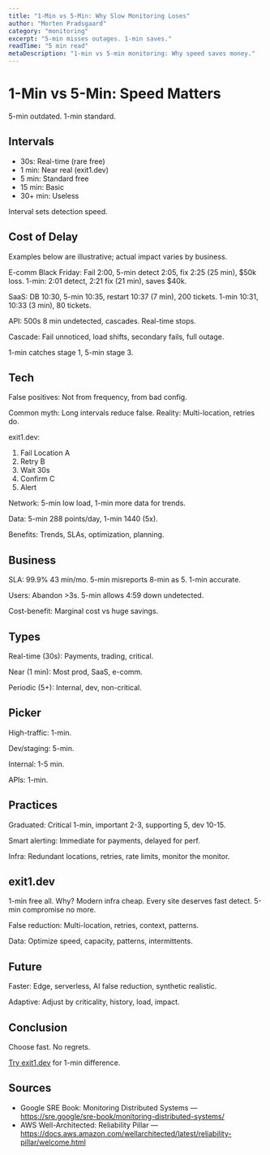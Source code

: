 ```yaml
---
title: "1-Min vs 5-Min: Why Slow Monitoring Loses"
author: "Morten Pradsgaard"
category: "monitoring"
excerpt: "5-min misses outages. 1-min saves."
readTime: "5 min read"
metaDescription: "1-min vs 5-min monitoring: Why speed saves money."
---
```


# 1-Min vs 5-Min: Speed Matters

5-min outdated. 1-min standard.

## Intervals

- 30s: Real-time (rare free)
- 1 min: Near real (exit1.dev)
- 5 min: Standard free
- 15 min: Basic
- 30+ min: Useless

Interval sets detection speed.

## Cost of Delay

Examples below are illustrative; actual impact varies by business.

E-comm Black Friday: Fail 2:00, 5-min detect 2:05, fix 2:25 (25 min), $50k loss. 1-min: 2:01 detect, 2:21 fix (21 min), saves $40k.

SaaS: DB 10:30, 5-min 10:35, restart 10:37 (7 min), 200 tickets. 1-min 10:31, 10:33 (3 min), 80 tickets.

API: 500s 8 min undetected, cascades. Real-time stops.

Cascade: Fail unnoticed, load shifts, secondary fails, full outage.

1-min catches stage 1, 5-min stage 3.

## Tech

False positives: Not from frequency, from bad config.

Common myth: Long intervals reduce false. Reality: Multi-location, retries do.

exit1.dev:
1. Fail Location A
2. Retry B
3. Wait 30s
4. Confirm C
5. Alert

Network: 5-min low load, 1-min more data for trends.

Data: 5-min 288 points/day, 1-min 1440 (5x).

Benefits: Trends, SLAs, optimization, planning.

## Business

SLA: 99.9% 43 min/mo. 5-min misreports 8-min as 5. 1-min accurate.

Users: Abandon >3s. 5-min allows 4:59 down undetected.

Cost-benefit: Marginal cost vs huge savings.

## Types

Real-time (30s): Payments, trading, critical.

Near (1 min): Most prod, SaaS, e-comm.

Periodic (5+): Internal, dev, non-critical.

## Picker

High-traffic: 1-min.

Dev/staging: 5-min.

Internal: 1-5 min.

APIs: 1-min.

## Practices

Graduated: Critical 1-min, important 2-3, supporting 5, dev 10-15.

Smart alerting: Immediate for payments, delayed for perf.

Infra: Redundant locations, retries, rate limits, monitor the monitor.

## exit1.dev

1-min free all. Why? Modern infra cheap. Every site deserves fast detect. 5-min compromise no more.

False reduction: Multi-location, retries, context, patterns.

Data: Optimize speed, capacity, patterns, intermittents.

## Future

Faster: Edge, serverless, AI false reduction, synthetic realistic.

Adaptive: Adjust by criticality, history, load, impact.

## Conclusion

Choose fast. No regrets.

[Try exit1.dev](https://app.exit1.dev/) for 1-min difference.

## Sources

- Google SRE Book: Monitoring Distributed Systems — https://sre.google/sre-book/monitoring-distributed-systems/
- AWS Well-Architected: Reliability Pillar — https://docs.aws.amazon.com/wellarchitected/latest/reliability-pillar/welcome.html
